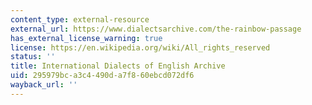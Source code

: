 ```yaml
---
content_type: external-resource
external_url: https://www.dialectsarchive.com/the-rainbow-passage
has_external_license_warning: true
license: https://en.wikipedia.org/wiki/All_rights_reserved
status: ''
title: International Dialects of English Archive
uid: 295979bc-a3c4-490d-a7f8-60ebcd072df6
wayback_url: ''
---
```

